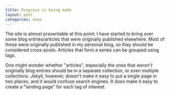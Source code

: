 ```yaml
---
title: Progress is being made
layout: post
categories: news
---
```

The site is almost presentable at this point; I have started to bring over
some blog entries/articles that were originally published elsewhere.  Most of
these were originally published in my personal blog, so they should be
considered cross-posts.  Articles that form a series can be grouped using
tags. 

One might wonder whether "articles", especially the ones that <em>weren't</em>
originally blog entries should be in a separate collection, or even multiple
collections.  Jekyll, however, doesn't make it easy to put a single page in
two places, and it would confuse search engines.  It <em>does</em> make it
easy to create a "landing page" for each tag of interest.
